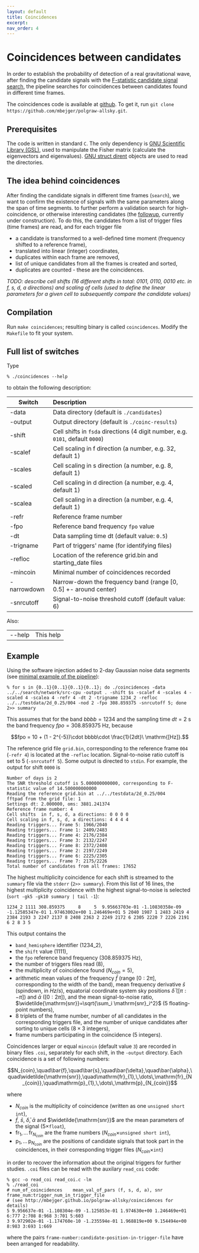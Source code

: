 ```yaml
---
layout: default
title: Coincidences
excerpt:
nav_order: 4
---
```


# Coincidences between candidates 

In order to establish the probability of detection of a real gravitational wave, after finding the candidate signals with the [F-statistic candidate signal search](../polgraw-allsky/candidate_search/), the pipeline searches for coincidences between candidates found in different time frames. 

The coincidences code is available at [github](https://github.com/mbejger/polgraw-allsky/tree/master). To get it, run `git clone https://github.com/mbejger/polgraw-allsky.git`.

## Prerequisites 

The code is written in standard `C`. The only dependency is [GNU Scientific Library (GSL)](http://www.gnu.org/software/gsl/), used to manipulate the Fisher matrix (calculate the eigenvectors and eigenvalues). [GNU struct dirent](http://www.gnu.org/software/libc/manual/html_node/Accessing-Directories.html#Accessing-Directories) objects are used to read the directories. 
 
## The idea behind coincidences 

After finding the candidate signals in different time frames (`search`), we want to confirm the existence of signals with the same parameters along the span of time segments. to further perform a validation search for high-coincidence, or otherwise interesting candidates (the [followup](https://github.com/mbejger/polgraw-allsky/tree/master/followup), currently under construction). To do this, the candidates from a list of trigger files (time frames) are read, and for each trigger file

* a candidate is transformed to a well-defined time moment (frequency shifted to a reference frame), 
* translated into linear (integer) coordinates, 
* duplicates within each frame are removed, 
* list of unique candidates from all the frames is created and sorted, 
* duplicates are counted - these are the coincidences. 

*TODO: describe cell shifts (16 different shifts in total: 0101, 0110, 0010 etc. in f, s, d, a directions) and scaling of cells (used to define the linear parameters for a given cell to subsequently compare the candidate values)* 

## Compilation

Run `make coincidences`; resulting binary is called `coincidences`. Modify the `Makefile` to fit your system.

## Full list of switches 
Type 
```
% ./coincidences --help 
```
to obtain the following description: 

| Switch          | Description       |
|-----------------|:------------------|
|-data            | Data directory (default is `./candidates`)
|-output          | Output directory (default is `./coinc-results`)
|-shift           | Cell shifts in `fsda` directions (4 digit number, e.g. `0101`, default `0000`)
|-scalef          | Cell scaling in f direction (a number, e.g. 32, default 1)
|-scales          | Cell scaling in s direction (a number, e.g. 8, default 1)
|-scaled          | Cell scaling in d direction (a number, e.g. 4, default 1)
|-scalea          | Cell scaling in a direction (a number, e.g. 4, default 1)
|-refr            | Reference frame number
|-fpo             | Reference band frequency `fpo` value
|-dt              | Data sampling time dt (default value: `0.5`)
|-trigname        | Part of triggers' name (for identifying files)
|-refloc          | Location of the reference grid.bin and starting_date files
|-mincoin         | Minimal number of coincidences recorded
|-narrowdown      | Narrow-down the frequency band (range [0, 0.5] +- around center)
|-snrcutoff       | Signal-to-noise threshold cutoff (default value: 6)

Also:

|                 |             | 
|-----------------|:------------|
| --help          |This help    |


## Example 

Using the software injection added to 2-day Gaussian noise data segments (see [minimal example of the pipeline](../polgraw-allsky/pipeline_script)):
```
% for s in {0..1}{0..1}{0..1}{0..1}; do ./coincidences -data ../../search/network/src-cpu -output . -shift $s -scalef 4 -scales 4 -scaled 4 -scalea 4 -refr 4 -dt 2 -trigname 1234_2 -refloc ../../testdata/2d_0.25/004 -nod 2 -fpo 308.859375 -snrcutoff 5; done 2>> summary
```
This assumes that for the band $bbbb=1234$ and the sampling time $dt=2\ \mathrm{s}$ the band frequency $fpo=308.859375\ \mathrm{Hz}$, because

$$fpo = 10 + (1 - 2^{-5})\cdot bbbb\cdot \frac{1}{2dt}\ \mathrm{[Hz]}.$$

The reference grid file `grid.bin`, corresponding to the reference frame `004` (`-refr 4`) is located at the `-refloc` location. Signal-to-noise ratio cutoff is set to 5 (`-snrcutoff 5`). Some output is directed to `stdin`. For example, the output for shift `0000` is 
```
Number of days is 2
The SNR threshold cutoff is 5.000000000000, corresponding to F-statistic value of 14.500000000000
Reading the reference grid.bin at ../../testdata/2d_0.25/004
fftpad from the grid file: 1
Settings dt: 2.000000, oms: 3881.241374
Reference frame number: 4
Cell shifts  in f, s, d, a directions: 0 0 0 0 
Cell scaling in f, s, d, a directions: 4 4 4 4 
Reading triggers... Frame 5: 1966/2040
Reading triggers... Frame 1: 2409/2483
Reading triggers... Frame 4: 2176/2384
Reading triggers... Frame 3: 2132/2247
Reading triggers... Frame 8: 2372/2408
Reading triggers... Frame 2: 2197/2249
Reading triggers... Frame 6: 2225/2305
Reading triggers... Frame 7: 2175/2226
Total number of candidates from all frames: 17652
```

The highest multiplicity coincidence for each shift is streamed to the `summary` file via the `stderr` (`2>> summary`). From this list of 16 lines, the highest multiplicity coincidence with the highest signal-to-noise is selected (`sort -gk5 -gk10 summary | tail -1`):
```
1234_2 1111 308.859375     8     5  9.95663703e-01 -1.10830358e-09 -1.12585347e-01 1.97463002e+00 1.246469e+01 5 2040 1987 1 2483 2419 4 2384 2193 3 2247 2137 8 2408 2363 2 2249 2172 6 2305 2220 7 2226 2191 6 2 8 3 5
```  
This output contains the 

* `band_hemisphere` identifier ($1234\_2$), 
* the `shift` value ($1111$), 
* the `fpo` reference band frequency ($308.859375\ \mathrm{Hz}$), 
* the number of triggers files read ($8$), 
* the multiplicity of coincidence found ($N_{coin}=5$), 
* arithmetic mean values of the frequency $\bar{f}$ (range $[0:2\pi]$, corresponding to the width of the band), mean frequency derivative $\bar{s}$ (spindown, in $Hz/s$), equatorial coordinate system sky positions $\bar{\delta}$ ($[\pi:-\pi]$) and $\bar{\alpha}$ ($[0:2\pi]$), and the mean signal-to-noise ratio, $\widetilde{\mathrm{snr}}=\sqrt{\sum_i \mathrm{snr}_i^2}$ ($5$ floating-point numbers), 
* 8 triplets of the frame number, number of all candidates in the corresponding triggers file, and the number of unique candidates after sorting to unique cells ($8\times 3$ integers), 
* frame numbers participating in the coincidence ($5$ integers). 

Coincidences larger or equal `mincoin` (default value `3`) are recorded in binary files `.coi`, separately for each shift, in the `-output` directory. Each coincidence is a set of following numbers:  

$$N_{coin},\quad\bar{f},\quad\bar{s},\quad\bar{\delta},\quad\bar{\alpha},\quad\widetilde{\mathrm{snr}},\quad\mathrm{fr}_{1},\,\dots\,\mathrm{fr}_{N_{coin}},\quad\mathrm{p}_{1},\,\dots\,\mathrm{p}_{N_{coin}}$$

where 

* $N_{coin}$ is the multiplicity of coincidence (written as one `unsigned short int`), 
* $\bar{f}$, $\bar{s}$, $\bar{\delta}$, $\bar{\alpha}$ and $\widetilde{\mathrm{snr}}$ are the mean parameters of the signal ($5\times$`float`),
* $\mathrm{fr}_{1},\,\dots\,\mathrm{fr}_{N_{coin}}$ are the frame numbers ($N_{coin}\times$`unsigned short int`), 
* $\mathrm{p}_{1},\,\dots\,\mathrm{p}_{N_{coin}}$ are the positions of candidate signals that took part in the coincidences, in their corresponding trigger files ($N_{coin}\times$`int`) 

in order to recover the information about the original triggers for further studies. `.coi` files can be read with the auxilary `read_coi` code: 
```
% gcc -o read_coi read_coi.c -lm 
% ./read_coi 
# num_of_coincidences    mean_val_of_pars (f, s, d, a), snr    frame_num:trigger_num_in_trigger_file
# (see http://mbejger.github.io/polgraw-allsky/coincidences for details)
5 9.956637e-01 -1.108304e-09 -1.125853e-01 1.974630e+00 1.246469e+01 6:777 2:708 8:968 3:701 5:603 
3 9.972902e-01 -1.174760e-10 -1.235594e-01 1.968819e+00 9.154494e+00 8:983 3:693 1:669 
```
where the pairs `frame-number:candidate-position-in-trigger-file` have been arranged for readability.   
